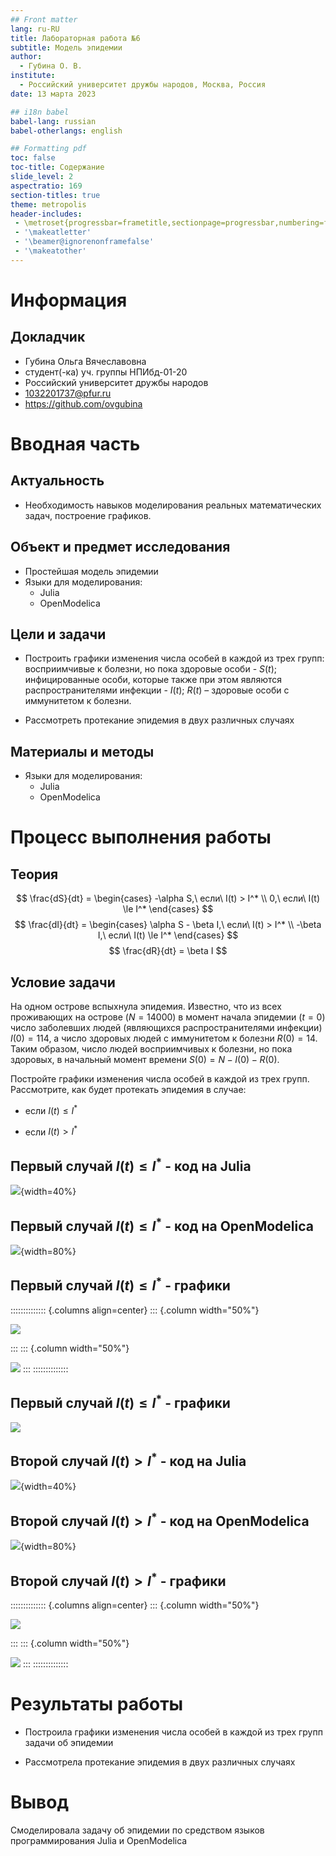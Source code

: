 ```yaml
---
## Front matter
lang: ru-RU
title: Лабораторная работа №6
subtitle: Модель эпидемии
author:
  - Губина О. В.
institute:
  - Российский университет дружбы народов, Москва, Россия
date: 13 марта 2023

## i18n babel
babel-lang: russian
babel-otherlangs: english

## Formatting pdf
toc: false
toc-title: Содержание
slide_level: 2
aspectratio: 169
section-titles: true
theme: metropolis
header-includes:
 - \metroset{progressbar=frametitle,sectionpage=progressbar,numbering=fraction}
 - '\makeatletter'
 - '\beamer@ignorenonframefalse'
 - '\makeatother'
---
```


# Информация

## Докладчик

  * Губина Ольга Вячеславовна
  * студент(-ка) уч. группы НПИбд-01-20
  * Российский университет дружбы народов
  * [1032201737@pfur.ru](mailto:1032201737@rudn.ru)
  * <https://github.com/ovgubina>

# Вводная часть

## Актуальность

- Необходимость навыков моделирования реальных математических задач, построение графиков. 

## Объект и предмет исследования

- Простейшая модель эпидемии
- Языки для моделирования:
  - Julia
  - OpenModelica

## Цели и задачи

- Построить графики изменения числа особей в каждой из трех групп: восприимчивые к болезни, но пока здоровые особи - $S(t)$; инфицированные особи, которые также при этом являются распространителями инфекции - $I(t)$; $R(t)$ – здоровые особи с иммунитетом к болезни.

- Рассмотреть протекание эпидемия в двух различных случаях

## Материалы и методы

- Языки для моделирования:
  - Julia
  - OpenModelica

# Процесс выполнения работы

## Теория

$$
\frac{dS}{dt} = 
 \begin{cases}
   -\alpha S,\ если\ I(t) > I^* 
   \\
   0,\ если\ I(t) \le I^*
 \end{cases}
$$
$$
\frac{dI}{dt} = 
 \begin{cases}
   \alpha S - \beta I,\ если\ I(t) > I^* 
   \\
   -\beta I,\ если\ I(t) \le I^*
 \end{cases}
$$
$$
\frac{dR}{dt} = \beta I
$$

## Условие задачи

На одном острове вспыхнула эпидемия. Известно, что из всех проживающих
на острове ($N=14 000$) в момент начала эпидемии ($t=0$) число заболевших людей
(являющихся распространителями инфекции) $I(0)=114$, а число здоровых людей с иммунитетом к болезни $R(0)=14$. Таким образом, число людей восприимчивых к болезни, но пока здоровых, в начальный момент времени $S(0)=N-I(0)- R(0)$.

Постройте графики изменения числа особей в каждой из трех групп.
Рассмотрите, как будет протекать эпидемия в случае:

- если $I(t) \le I^*$

- если $I(t) > I^*$

## Первый случай $I(t) \le I^*$ - код на Julia

![](./image/j_1.png){width=40%}

## Первый случай $I(t) \le I^*$ - код на OpenModelica

![](./image/0_1.png){width=80%}

## Первый случай $I(t) \le I^*$ - графики

:::::::::::::: {.columns align=center}
::: {.column width="50%"}

![](./image/julia_1.png)

:::
::: {.column width="50%"}

![](./image/om_1.png)
:::
::::::::::::::

## Первый случай $I(t) \le I^*$ - графики

![](./image/om_1_1.png)

## Второй случай $I(t) > I^*$ - код на Julia

![](./image/j_2.png){width=40%}

## Второй случай $I(t) > I^*$ - код на OpenModelica

![](./image/0_2.png){width=80%}

## Второй случай $I(t) > I^*$ - графики

:::::::::::::: {.columns align=center}
::: {.column width="50%"}

![](./image/julia_2.png)

:::
::: {.column width="50%"}

![](./image/om_2.png)
:::
::::::::::::::

# Результаты работы

- Построила графики изменения числа особей в каждой из трех групп задачи об эпидемии

- Рассмотрела протекание эпидемия в двух различных случаях

# Вывод

Смоделировала задачу об эпидемии по средством языков программирования Julia и OpenModelica

[def]: ttps://github.com/ovgubina